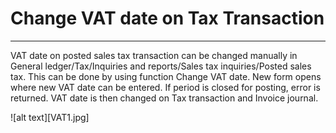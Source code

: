 # **Change VAT date on Tax Transaction** #
------

VAT date on posted sales tax transaction can be changed manually in General ledger/Tax/Inquiries and reports/Sales tax inquiries/Posted sales tax. This can be done by using function Change VAT date. New form opens where new VAT date can be entered. If period is closed for posting, error is returned.  VAT date is then changed on Tax transaction and Invoice journal.

![alt text][VAT1.jpg]